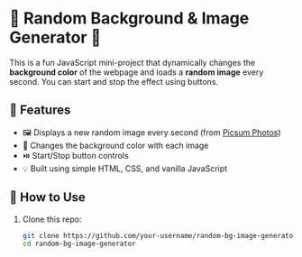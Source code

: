 # 🎨 Random Background & Image Generator 🌄

This is a fun JavaScript mini-project that dynamically changes the **background color** of the webpage and loads a **random image** every second. You can start and stop the effect using buttons.

## 🚀 Features

- 🖼️ Displays a new random image every second (from [Picsum Photos](https://picsum.photos))
- 🎨 Changes the background color with each image
- ⏯️ Start/Stop button controls
- 💡 Built using simple HTML, CSS, and vanilla JavaScript


## 🔧 How to Use

1. Clone this repo:
   ```bash
   git clone https://github.com/your-username/random-bg-image-generator.git
   cd random-bg-image-generator

